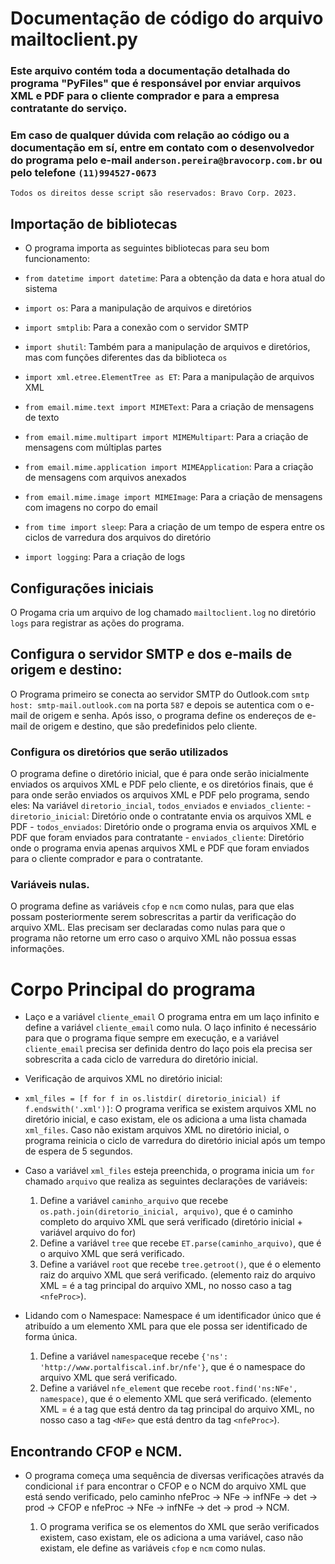 # Documentação de código do arquivo mailtoclient.py
   ### Este arquivo contém toda a documentação detalhada do programa "PyFiles" que é responsável por enviar arquivos XML e PDF para o cliente comprador e para a empresa contratante do serviço.
   ### Em caso de qualquer dúvida com relação ao código ou a documentação em sí, entre em contato com o desenvolvedor do programa pelo e-mail `anderson.pereira@bravocorp.com.br` ou pelo telefone `(11)994527-0673`
    
   `Todos os direitos desse script são reservados: Bravo Corp. 2023.`
   
## Importação de bibliotecas

* O programa importa as seguintes bibliotecas para seu bom funcionamento: 

- `from datetime import datetime`: Para a obtenção da data e hora atual do sistema

- `import os`: Para a manipulação de arquivos e diretórios

- `import smtplib`: Para a conexão com o servidor SMTP

- `import shutil`: Também para a manipulação de arquivos e diretórios, mas com funções diferentes das da biblioteca `os`

- `import xml.etree.ElementTree as ET`: Para a manipulação de arquivos XML

- `from email.mime.text import MIMEText`: Para a criação de mensagens de texto

- `from email.mime.multipart import MIMEMultipart`: Para a criação de mensagens com múltiplas partes

- `from email.mime.application import MIMEApplication`: Para a criação de mensagens com arquivos anexados

- `from email.mime.image import MIMEImage`: Para a criação de mensagens com imagens no corpo do email

- `from time import sleep`: Para a criação de um tempo de espera entre os ciclos de varredura dos arquivos do diretório

- `import logging`: Para a criação de logs

## Configurações iniciais

 O Progama cria um arquivo de log chamado `mailtoclient.log` no diretório `logs` para registrar as ações do programa.

## Configura o servidor SMTP e dos e-mails de origem e destino:
  
  O Programa primeiro se conecta ao servidor SMTP do Outlook.com `smtp host: smtp-mail.outlook.com` na porta `587` e depois se autentica com o e-mail de origem e senha. Após isso, o programa define os endereços de e-mail de origem e destino, que são predefinidos pelo cliente.

### Configura os diretórios que serão utilizados
   O programa define o diretório inicial, que é para onde serão inicialmente enviados os arquivos XML e PDF pelo cliente, e os diretórios finais, que é para onde serão enviados os arquivos XML e PDF pelo programa, sendo eles:
   Na variável `diretorio_incial`, `todos_enviados` e `enviados_cliente`:
    - `diretorio_inicial`: Diretório onde o contratante envia os arquivos XML e PDF
    - `todos_enviados`: Diretório onde o programa envia os arquivos XML e PDF que foram enviados para contratante
    - `enviados_cliente`: Diretório onde o programa envia apenas arquivos XML e PDF que foram enviados para o cliente comprador e para o contratante.

### Variáveis nulas.
   O programa define as variáveis `cfop` e `ncm` como nulas, para que elas possam posteriormente serem sobrescritas a partir da verificação do arquivo XML. Elas precisam ser declaradas como nulas para que o programa não retorne um erro caso o arquivo XML não possua essas informações.

# Corpo Principal do programa

* Laço e a variável `cliente_email` 
 O programa entra em um laço infinito e define a variável `cliente_email` como nula. O laço infinito é necessário para que o programa fique sempre em execução, e a variável `cliente_email` precisa ser definida dentro do laço pois ela precisa ser sobrescrita a cada ciclo de varredura do diretório inicial.

 * Verificação de arquivos XML no diretório inicial: 
 - `xml_files = [f for f in os.listdir( diretorio_inicial) if f.endswith('.xml')]`:
    O programa verifica se existem arquivos XML no diretório inicial, e caso existam, ele os adiciona a uma lista chamada `xml_files`. Caso não existam arquivos XML no diretório inicial, o programa reinicia o ciclo de varredura do diretório inicial após um tempo de espera de 5 segundos.

- Caso a variável `xml_files` esteja preenchida, o programa inicia um `for` chamado `arquivo` que realiza as seguintes declarações de variáveis:  

    1. Define a variável `caminho_arquivo` que recebe `os.path.join(diretorio_inicial, arquivo)`, que é o caminho completo do arquivo XML que será verificado (diretório inicial + variável arquivo do for)
    2. Define a variável `tree` que recebe `ET.parse(caminho_arquivo)`, que é o arquivo XML que será verificado.
    3. Define a variável `root` que recebe `tree.getroot()`, que é o elemento raiz do arquivo XML que será verificado. (elemento raiz do arquivo XML = é a tag principal do arquivo XML, no nosso caso a tag `<nfeProc>`).

- Lidando com o Namespace: Namespace é um identificador único que é atribuído a um elemento XML para que ele possa ser identificado de forma única.

    1. Define a variável `namespace`que recebe `{'ns': 'http://www.portalfiscal.inf.br/nfe'}`, que é o namespace do arquivo XML que será verificado.
    2. Define a variável `nfe_element` que recebe `root.find('ns:NFe', namespace)`, que é o elemento XML que será verificado. (elemento XML = é a tag que está dentro da tag principal do arquivo XML, no nosso caso a tag `<NFe>` que está dentro da tag `<nfeProc>`).

## Encontrando CFOP e NCM. 

* O programa começa uma sequência de diversas verificações através da condicional `if` para encontrar o CFOP e o NCM do arquivo XML que está sendo verificado, pelo caminho nfeProc → NFe → infNFe → det → prod → CFOP e nfeProc → NFe → infNFe → det → prod → NCM.

    1. O programa verifica se os elementos do XML que serão verificados existem, caso existam, ele os adiciona a uma variável, caso não existam, ele define as variáveis `cfop` e `ncm` como nulas.
    
    






    
    

